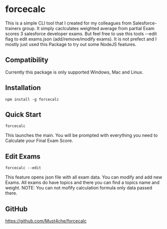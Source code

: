 # forcecalc

This is a simple CLI tool that I created for my colleagues from Salesforce-trainers group. It simply caclculates weighted average from partial Exam scores 3 salesforce developer exams. But feel free to use this tools --edit flag to edit exams.json (add/remove/modify exams). It is not prefect and I mostly just used this Package to try out some NodeJS features.

## Compatibility

Currently this package is only supported Windows, Mac and Linux.

## Installation

```console
npm install -g forcecalc
```

## Quick Start

```console
forcecalc
```

This launches the main. You will be prompted with everything you need to Calculate your Final Exam Score.

## Edit Exams

```console
forcecalc --edit
```

This feature opens json file with all exam data. You can modify and add new Exams. All exams do have topics and there you can find a topics name and weight. NOTE: You can not mofify calculation formula only data passed there.

## GitHub

https://github.com/Must4che/forcecalc